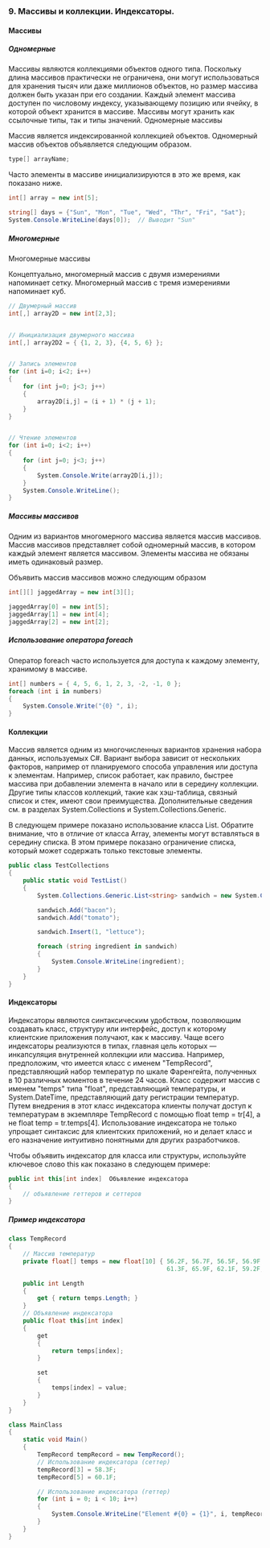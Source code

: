 ### 9. Массивы и коллекции. Индексаторы.

#### Массивы
##### Одномерные
Массивы являются коллекциями объектов одного типа. Поскольку длина массивов практически не ограничена, они могут использоваться для хранения тысяч или даже миллионов объектов, но размер массива должен быть указан при его создании. Каждый элемент массива доступен по числовому индексу, указывающему позицию или ячейку, в которой объект хранится в массиве. Массивы могут хранить как ссылочные типы, так и типы значений.
Одномерные массивы

Массив является индексированной коллекцией объектов. Одномерный массив объектов объявляется следующим образом.
```csharp
type[] arrayName;
```
Часто элементы в массиве инициализируются в это же время, как показано ниже.

```csharp
int[] array = new int[5];
```

```csharp
string[] days = {"Sun", "Mon", "Tue", "Wed", "Thr", "Fri", "Sat"};
System.Console.WriteLine(days[0]);  // Выводит "Sun"
```

##### Многомерные
Многомерные массивы

Концептуально, многомерный массив с двумя измерениями напоминает сетку. Многомерный массив с тремя измерениями напоминает куб.

```csharp
// Двумерный массив
int[,] array2D = new int[2,3];


// Инициализация двумерного массива
int[,] array2D2 = { {1, 2, 3}, {4, 5, 6} };


// Запись элементов
for (int i=0; i<2; i++)
{
    for (int j=0; j<3; j++)
    {
        array2D[i,j] = (i + 1) * (j + 1);
    }
}


// Чтение элементов
for (int i=0; i<2; i++)
{
    for (int j=0; j<3; j++)
    {
        System.Console.Write(array2D[i,j]);
    }
    System.Console.WriteLine();
}

```

##### Массивы массивов
Одним из вариантов многомерного массива является массив массивов. Массив массивов представляет собой одномерный массив, в котором каждый элемент является массивом. Элементы массива не обязаны иметь одинаковый размер.

Объявить массив массивов можно следующим образом
```csharp
int[][] jaggedArray = new int[3][];
```
```csharp
jaggedArray[0] = new int[5];
jaggedArray[1] = new int[4];
jaggedArray[2] = new int[2];
```

##### Использование оператора foreach 

Оператор foreach часто используется для доступа к каждому элементу, хранимому в массиве.

```csharp
int[] numbers = { 4, 5, 6, 1, 2, 3, -2, -1, 0 };
foreach (int i in numbers)
{
    System.Console.Write("{0} ", i);
}
```

#### Коллекции
Массив является одним из многочисленных вариантов хранения набора данных, используемых C#. 
Вариант выбора зависит от нескольких факторов, например от планируемого способа управления или доступа к элементам. 
Например, список работает, как правило, быстрее массива при добавлении элемента в начало или в середину коллекции. 
Другие типы классов коллекций, такие как хэш-таблица, связный список и стек, имеют свои преимущества.
Дополнительные сведения см. в разделах System.Collections и System.Collections.Generic.

В следующем примере показано использование класса List<T>. Обратите внимание, что в отличие от класса Array,
элементы могут вставляться в середину списка. В этом примере показано ограничение списка, который может содержать 
только текстовые элементы.

```csharp
public class TestCollections
{
    public static void TestList()
    {
        System.Collections.Generic.List<string> sandwich = new System.Collections.Generic.List<string>();

        sandwich.Add("bacon");
        sandwich.Add("tomato");

        sandwich.Insert(1, "lettuce");

        foreach (string ingredient in sandwich)
        {
            System.Console.WriteLine(ingredient);            
        }
    }
}
```

#### Индексаторы
Индексаторы являются синтаксическим удобством, позволяющим создавать класс, структуру или интерфейс,
доступ к которому клиентские приложения получают, как к массиву. Чаще всего индексаторы реализуются в типах,
главная цель которых — инкапсуляция внутренней коллекции или массива. Например, предположим, что имеется класс с именем 
"TempRecord", представляющий набор температур по шкале Фаренгейта, полученных в 10 различных моментов в течение 24 часов.
Класс содержит массив с именем "temps" типа "float", представляющий температуры, и System.DateTime,
представляющий дату регистрации температур. Путем внедрения в этот класс индексатора клиенты получат доступ к 
температурам в экземпляре TempRecord с помощью float temp = tr[4], а не float temp = tr.temps[4]. Использование
индексатора не только упрощает синтаксис для клиентских приложений, но и делает класс и его назначение интуитивно 
понятными для других разработчиков.

Чтобы объявить индексатор для класса или структуры, используйте ключевое слово this как показано в следующем примере: 

```csharp
public int this[int index]  Объявление индексатора 
{  
    // объявление геттеров и сеттеров
}  
```

##### Пример индексатора
```csharp
class TempRecord
{
    // Массив температур
    private float[] temps = new float[10] { 56.2F, 56.7F, 56.5F, 56.9F, 58.8F, 
                                            61.3F, 65.9F, 62.1F, 59.2F, 57.5F };

    public int Length
    {
        get { return temps.Length; }
    }
    // Объявление индексатора
    public float this[int index]
    {
        get
        {
            return temps[index];
        }

        set
        {
            temps[index] = value;
        }
    }
}

class MainClass
{
    static void Main()
    {
        TempRecord tempRecord = new TempRecord();
        // Использование индексатора (сеттер)
        tempRecord[3] = 58.3F;
        tempRecord[5] = 60.1F;

        // Использование индексатора (геттер)
        for (int i = 0; i < 10; i++)
        {
            System.Console.WriteLine("Element #{0} = {1}", i, tempRecord[i]);
        }
    }
}
```

